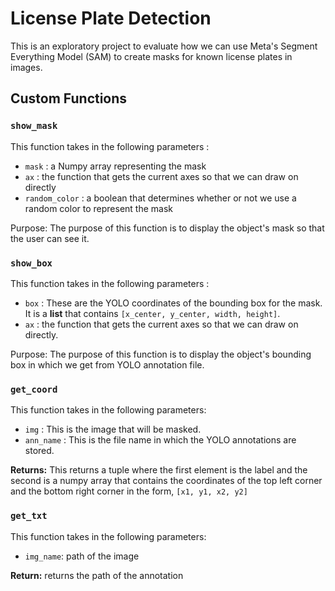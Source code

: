 # License Plate Detection

This is an exploratory project to evaluate how we can use Meta's Segment Everything Model (SAM) to create masks for known license plates in images. 

## Custom Functions

### `show_mask`

This function takes in the following parameters :
- `mask` : a Numpy array representing the mask
- `ax` : the function that gets the current axes so that we can draw on directly
- `random_color` : a boolean that determines whether or not we use a random color to represent the mask

Purpose: The purpose of this function is to display the object's mask so that the user can see it.

### `show_box`

This function takes in the following parameters :
- `box` : These are the YOLO coordinates of the bounding box for the mask. It is a **list** that contains `[x_center, y_center, width, height]`.
- `ax` : the function that gets the current axes so that we can draw on directly.

Purpose: The purpose of this function is to display the object's bounding box in which we get from YOLO annotation file. 


### `get_coord`

This function takes in the following parameters: 
- `img` : This is the image that will be masked.
- `ann_name` : This is the file name in which the YOLO annotations are stored.

**Returns:** This returns a tuple where the first element is the label and the second is a numpy array that contains the coordinates of the top left corner and the bottom right corner in the form, `[x1, y1, x2, y2]`


### `get_txt`

This function takes in the following parameters: 
- `img_name`: path of the image

**Return:** returns the path of the annotation


